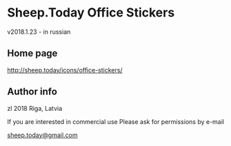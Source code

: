 # Sheep.Today Office Stickers

v2018.1.23 - in russian


## Home page

http://sheep.today/icons/office-stickers/


## Author info

zl 2018
Riga, Latvia

If you are interested in commercial use
Please ask for permissions by e-mail

sheep.today@gmail.com
